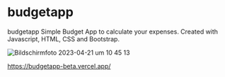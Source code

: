 # budgetapp
budgetapp
Simple Budget App to calculate your expenses. Created with Javascript, HTML, CSS and Bootstrap.

![Bildschirmfoto 2023-04-21 um 10 45 13](https://user-images.githubusercontent.com/59428039/233590333-dfe53f3d-8e2e-4cca-b4bd-5ffe7b8ccee4.png)

https://budgetapp-beta.vercel.app/

